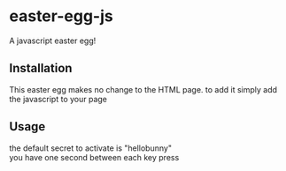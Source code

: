 easter-egg-js
=============

A javascript easter egg!

Installation
------------
This easter egg makes no change to the HTML page.
to add it simply add the javascript to your page


Usage
------------
the default secret to activate is "hellobunny" <br>
you have one second between each key press
